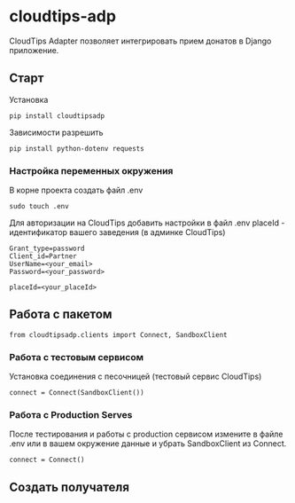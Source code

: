 # cloudtips-adp
CloudTips Adapter позволяет интегрировать прием донатов в Django приложение.

## Старт
Установка
```angular2html
pip install cloudtipsadp
```
Зависимости разрешить 
```angular2html
pip install python-dotenv requests
```
### Настройка переменных окружения
В корне проекта создать файл .env 

```angular2html
sudo touch .env
```
Для авторизации на CloudTips добавить настройки в файл .env
placeId - идентификатор вашего заведения (в админке CloudTips)

```angular2html
Grant_type=password
Client_id=Partner
UserName=<your_email>
Password=<your_password>

placeId=<your_placeId>
```

##  Работа с пакетом

```angular2html
from cloudtipsadp.clients import Connect, SandboxClient 
```
### Работа с тестовым сервисом
Установка соединения c песочницей (тестовый сервис CloudTips)
```angular2html
connect = Connect(SandboxClient())
```
### Работа с Production Serves
После тестирования и работы с production сервисом измените в файле .env или 
в вашем окружение данные и убрать SandboxClient из Connect.
```angular2html
connect = Connect()
```

## Создать получателя
```angular2html

```
